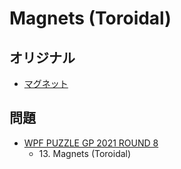# Magnets (Toroidal)

## オリジナル
- [マグネット](magnets.md)

## 問題
- [WPF PUZZLE GP 2021 ROUND 8](../questions/wpfpgp2021_8.md)
	- 13\. Magnets (Toroidal)
